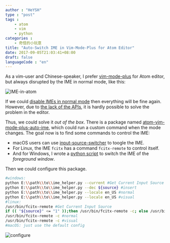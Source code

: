 ```yaml
---
author : "HeYSH"
type : "post"
tags :
    - atom
    - vim
    - python
categories :
    - 奇怪的小玩意
title: "Auto-Switch IME in Vim-Mode-Plus for Atom Editor"
date: 2017-09-05T21:03:41+08:00
draft: false
languageCode : "en"
---
```


As a vim-user and Chinese-speaker, I prefer [vim-mode-plus](https://atom.io/packages/vim-mode-plus) for Atom editor, but always disrupted by the IME in normal mode, like this:

![IME-in-atom](/IME-in-atom.png)
<!--more-->

If we could [disable IMEs in normal mode](https://github.com/t9md/atom-vim-mode-plus/issues/446) then everything will be fine again. However, due to [the lack of the APIs](https://github.com/atom/atom/issues/1092), it is hardly possible to solve the problem in the editor.

Thus, we could solve it *out of the box*. There is a package named [atom-vim-mode-plus-auto-ime](https://atom.io/packages/vim-mode-plus-auto-ime), which could run a custom command when the mode changes. The goal now is to find some commands to control the IME:

* macOS users can use [input-source-switcher](https://github.com/vovkasm/input-source-switcher) to toogle the IME.
* For Linux, the IME `fcitx` has a command `fcitx-remote` to control itself.
* And for Windows, I wrote a [python script](https://github.com/heyeshuang/ime_helper) to switch the IME of the *foreground window*.

Then we could configure this package.
```bash
#windows:
python E:\\path\\to\\ime_helper.py --current #Get Current Input Source
python E:\\path\\to\\ime_helper.py --dec ${source} #insert
python E:\\path\\to\\ime_helper.py --locale en_US #normal
python E:\\path\\to\\ime_helper.py --locale en_US #visual
#linux:
/usr/bin/fcitx-remote #Get Current Input Source
if (( "${source}" <= "1" ));then /usr/bin/fcitx-remote -c; else /usr/bin/fcitx-remote -o ;fi #insert
/usr/bin/fcitx-remote -c #normal
/usr/bin/fcitx-remote -c #visual
#macOS: just use the default config
```
![configure](/atom-vim-configure.png)
